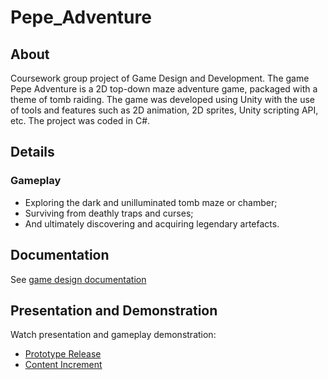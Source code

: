 # Pepe_Adventure
## About
Coursework group project of Game Design and Development. The game Pepe Adventure is a 2D top-down maze adventure game, packaged with a theme of tomb raiding. The game was developed using Unity with the use of tools and features such as 2D animation, 2D sprites, Unity scripting API, etc. The project was coded in C#.

## Details
### Gameplay
- Exploring the dark and unilluminated tomb maze or chamber;
- Surviving from deathly traps and curses;
- And ultimately discovering and acquiring legendary artefacts.

## Documentation
See [game design documentation](https://drive.google.com/file/d/1ju2acnCqeMNn7kyUkPJIPxreb0v5REkV/view?usp=share_link)

## Presentation and Demonstration
Watch presentation and gameplay demonstration:
- [Prototype Release](https://youtu.be/ec8zr1XRIeU)
- [Content Increment](https://youtu.be/91Ce_2WKklc)
